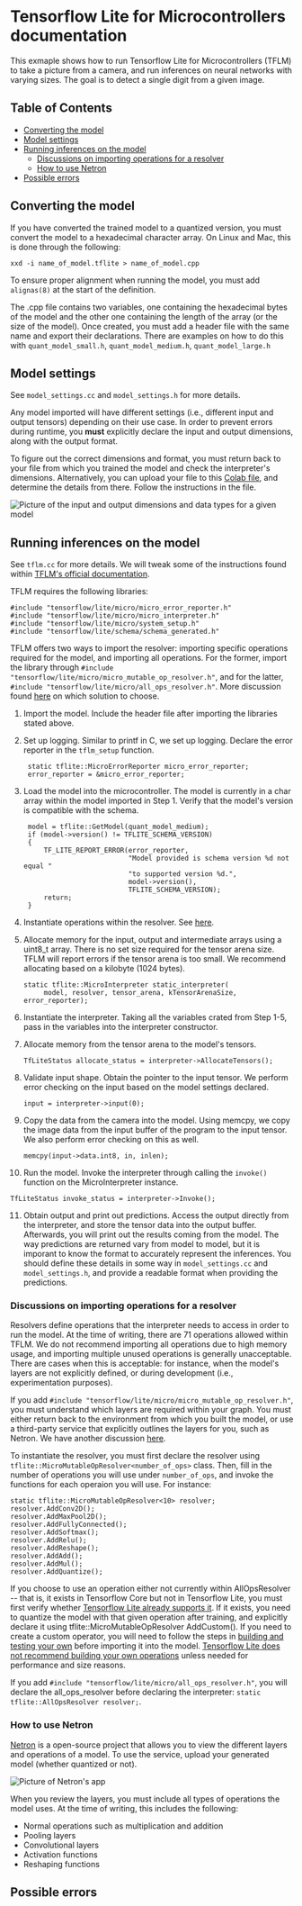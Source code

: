 # Tensorflow Lite for Microcontrollers documentation

This exmaple shows how to run Tensorflow Lite for Microcontrollers (TFLM) to take a picture from a camera, and run inferences on neural networks with varying sizes. The goal is to detect a single digit from a given image.

## Table of Contents

- [Converting the model](#converting-the-model)
- [Model settings](#model-settings)
- [Running inferences on the model](#running-inferences-on-the-model)
  - [Discussions on importing operations for a resolver](#discussions-on-importing-operations-for-a-resolver)
  - [How to use Netron](#how-to-use-netron)
- [Possible errors](#possible-errors)

## Converting the model

If you have converted the trained model to a quantized version, you must convert the model to a hexadecimal character array. On Linux and Mac, this is done through the following:

```
xxd -i name_of_model.tflite > name_of_model.cpp
```

To ensure proper alignment when running the model, you must add `alignas(8)` at the start of the definition.

The .cpp file contains two variables, one containing the hexadecimal bytes of the model and the other one containing the length of the array (or the size of the model). Once created, you must add a header file with the same name and export their declarations. There are examples on how to do this with `quant_model_small.h`, `quant_model_medium.h`, `quant_model_large.h`

## Model settings

See `model_settings.cc` and `model_settings.h` for more details.

Any model imported will have different settings (i.e., different input and output tensors) depending on their use case. In order to prevent errors during
runtime, you **must** explicitly declare the input and output dimensions, along with the output format.

To figure out the correct dimensions and format, you must return back to your file from which you trained the model and check the interpreter's dimensions. Alternatively, you can upload your file to this [Colab file](https://colab.research.google.com/drive/1pdGA1Bw2lMcB66HFVWosK0YfwB1oaRLl#scrollTo=a-seiDlzCKpr), and determine the details from there. Follow the instructions in the file.

![Picture of the input and output dimensions and data types for a given model](/images/input_output_details.png?raw=true 'Input and Output details')

## Running inferences on the model

See `tflm.cc` for more details. We will tweak some of the instructions found within [TFLM's official documentation](https://www.tensorflow.org/lite/microcontrollers/get_started_low_level).

TFLM requires the following libraries:

```
#include "tensorflow/lite/micro/micro_error_reporter.h"
#include "tensorflow/lite/micro/micro_interpreter.h"
#include "tensorflow/lite/micro/system_setup.h"
#include "tensorflow/lite/schema/schema_generated.h"
```

TFLM offers two ways to import the resolver: importing specific operations required for the model, and importing all operations. For the former, import the library through `#include "tensorflow/lite/micro/micro_mutable_op_resolver.h"`, and for the latter, `#include "tensorflow/lite/micro/all_ops_resolver.h"`. More discussion found [here](#discussions-on-importing-operations-for-a-resolver) on which solution to choose.

1. Import the model.
   Include the header file after importing the libraries stated above.

2. Set up logging.
   Similar to printf in C, we set up logging. Declare the error reporter in the `tflm_setup` function.
   ```
    static tflite::MicroErrorReporter micro_error_reporter;
    error_reporter = &micro_error_reporter;
   ```
3. Load the model into the microcontroller.
   The model is currently in a char array within the model imported in Step 1. Verify that the model's version is compatible with the schema.

   ```
    model = tflite::GetModel(quant_model_medium);
    if (model->version() != TFLITE_SCHEMA_VERSION)
    {
        TF_LITE_REPORT_ERROR(error_reporter,
                             "Model provided is schema version %d not equal "
                             "to supported version %d.",
                             model->version(),
                             TFLITE_SCHEMA_VERSION);
        return;
    }
   ```

4. Instantiate operations within the resolver. See [here](#discussions-on-importing-operations-for-a-resolver).

5. Allocate memory for the input, output and intermediate arrays using a uint8_t array.
   There is no set size required for the tensor arena size. TFLM will report errors if the tensor arena is too small. We recommend allocating
   based on a kilobyte (1024 bytes).

   ```
   static tflite::MicroInterpreter static_interpreter(
        model, resolver, tensor_arena, kTensorArenaSize, error_reporter);
   ```

6. Instantiate the interpreter.
   Taking all the variables crated from Step 1-5, pass in the variables into the interpreter constructor.

7. Allocate memory from the tensor arena to the model's tensors.

   ```
   TfLiteStatus allocate_status = interpreter->AllocateTensors();
   ```

8. Validate input shape.
   Obtain the pointer to the input tensor. We perform error checking on the input based on the model settings declared.

   ```
   input = interpreter->input(0);
   ```

9. Copy the data from the camera into the model.
   Using memcpy, we copy the image data from the input buffer of the program to the input tensor. We also perform error checking on this as well.

   ```
   memcpy(input->data.int8, in, inlen);
   ```

10. Run the model.
    Invoke the interpreter through calling the `invoke()` function on the MicroInterpreter instance.

```
TfLiteStatus invoke_status = interpreter->Invoke();
```

11. Obtain output and print out predictions.
    Access the output directly from the interpreter, and store the tensor data into the output buffer. Afterwards, you will print out the results coming from the model. The way predictions are returned vary from model to model, but it is imporant to know the format to accurately represent
    the inferences. You should define these details in some way in `model_settings.cc` and `model_settings.h`, and provide a readable format when
    providing the predictions.

### Discussions on importing operations for a resolver

Resolvers define operations that the interpreter needs to access in order to run the model. At the time of writing, there are 71 operations allowed within TFLM.
We do not recommend importing all operations due to high memory usage, and importing multiple unused operations is generally unacceptable.
There are cases when this is acceptable: for instance, when the model's layers are not explicitly defined, or during development (i.e., experimentation purposes).

If you add `#include "tensorflow/lite/micro/micro_mutable_op_resolver.h"`, you must understand which layers are required within your graph. You must either return back to the environment from which you built the model, or use a third-party service that explicitly outlines the layers for you, such as Netron. We have another discussion [here](#how-to-use-netron).

To instantiate the resolver, you must first declare the resolver using `tflite::MicroMutableOpResolver<number_of_ops>`
class. Then, fill in the number of operations you will use under `number_of_ops`, and invoke the functions for each operaion you will use. For instance:

```
static tflite::MicroMutableOpResolver<10> resolver;
resolver.AddConv2D();
resolver.AddMaxPool2D();
resolver.AddFullyConnected();
resolver.AddSoftmax();
resolver.AddRelu();
resolver.AddReshape();
resolver.AddAdd();
resolver.AddMul();
resolver.AddQuantize();
```

If you choose to use an operation either not currently within AllOpsResolver -- that is, it exists in Tensorflow Core but not in Tensorflow Lite, you must first verify whether [Tensorflow Lite already supports it](https://www.tensorflow.org/mlir/tfl_ops). If it exists, you need to quantize the model with that given operation after training, and explicitly declare it using tflite::MicroMutableOpResolver AddCustom(). If you need to create a custom operator, you will need to follow the steps in [building and testing your own](https://www.tensorflow.org/lite/guide/ops_compatibility) before importing it into the model. [Tensorflow Lite does not recommend building your own operations](https://www.tensorflow.org/lite/guide/ops_compatibility) unless needed for performance and size reasons.

If you add `#include "tensorflow/lite/micro/all_ops_resolver.h"`, you will declare the all_ops_resolver before declaring the interpreter:
`static tflite::AllOpsResolver resolver;`.

### How to use Netron

[Netron](www.netron.app) is a open-source project that allows you to view the different layers and operations of a model. To use the service, upload your generated model (whether quantized or not).

![Picture of Netron's app](/images/netron_details.png)

When you review the layers, you must include all types of operations the model uses. At the time of writing, this includes the following:

- Normal operations such as multiplication and addition
- Pooling layers
- Convolutional layers
- Activation functions
- Reshaping functions

## Possible errors
